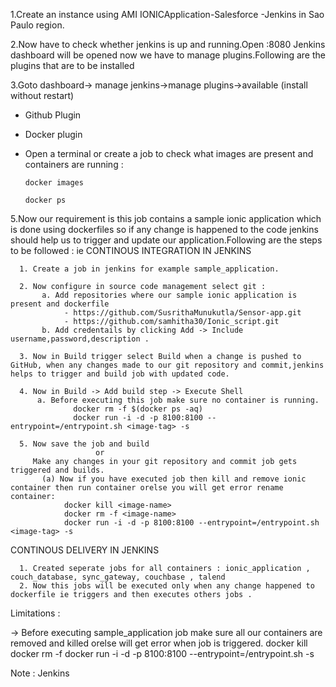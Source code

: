 1.Create an instance using AMI IONICApplication-Salesforce -Jenkins in Sao Paulo region.

2.Now have to check whether jenkins is up and running.Open 
                          <ipaddress>:8080
Jenkins dashboard will be opened now we have to manage plugins.Following are the plugins that are to be installed

3.Goto dashboard-> manage jenkins->manage plugins->available (install without restart)
  
  - Github Plugin
  - Docker plugin
  
- Open a terminal or create a job to check what images are present and containers are running : 


      docker images
      
      docker ps
      
5.Now our requirement is this job contains a sample ionic application which is done using dockerfiles so if any change is happened to the code jenkins should help us to trigger and update our application.Following are the steps to be followed :
  ie CONTINOUS INTEGRATION IN JENKINS 
  
      1. Create a job in jenkins for example sample_application.
      
      2. Now configure in source code management select git :
           a. Add repositories where our sample ionic application is present and dockerfile
                - https://github.com/SusrithaMunukutla/Sensor-app.git 
                - https://github.com/samhitha30/Ionic_script.git
           b. Add credentails by clicking Add -> Include username,password,description .
           
      3. Now in Build trigger select Build when a change is pushed to GitHub, when any changes made to our git repository and commit,jenkins helps to trigger and build job with updated code.
     
      4. Now in Build -> Add build step -> Execute Shell
          a. Before executing this job make sure no container is running.
                  docker rm -f $(docker ps -aq)
                  docker run -i -d -p 8100:8100 --entrypoint=/entrypoint.sh <image-tag> -s
      
      5. Now save the job and build 
                       or
         Make any changes in your git repository and commit job gets triggered and builds.
           (a) Now if you have executed job then kill and remove ionic container then run container orelse you will get error rename container:
                docker kill <image-name>
                docker rm -f <image-name>
                docker run -i -d -p 8100:8100 --entrypoint=/entrypoint.sh <image-tag> -s
                
   CONTINOUS DELIVERY IN JENKINS
      
      1. Created seperate jobs for all containers : ionic_application , couch_database, sync_gateway, couchbase , talend 
      2. Now this jobs will be executed only when any change happened to dockerfile ie triggers and then executes others jobs .
     
   
   

Limitations :

 -> Before executing sample_application job make sure all our containers are removed and killed orelse will get  error when job is triggered.
                docker kill <image-name>
                docker rm -f <image-name>
                docker run -i -d -p 8100:8100 --entrypoint=/entrypoint.sh <image-tag> -s   
                        

Note :
 Jenkins 
         
              
